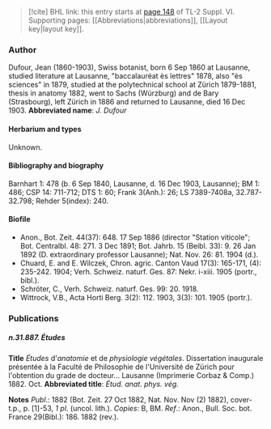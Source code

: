 > [!cite] BHL link: this entry starts at [page 148](https://www.biodiversitylibrary.org/page/33260136) of TL-2 Suppl. VI.
> Supporting pages: [[Abbreviations|abbreviations]], [[Layout key|layout key]].

### Author

Dufour, Jean (1860-1903), Swiss botanist, born 6 Sep 1860 at Lausanne, studied literature at Lausanne, "baccalauréat ès lettres" 1878, also "ès sciences" in 1879, studied at the polytechnical school at Zürich 1879-1881, thesis in anatomy 1882, went to Sachs (Würzburg) and de Bary (Strasbourg), left Zürich in 1886 and returned to Lausanne, died 16 Dec 1903. 
**Abbreviated name**: *J. Dufour*

#### Herbarium and types

Unknown.

#### Bibliography and biography

Barnhart 1: 478 (b. 6 Sep 1840, Lausanne, d. 16 Dec 1903, Lausanne); BM 1: 486; CSP 14: 711-712; DTS 1: 60; Frank 3(Anh.): 26; LS 7389-7408a, 32.787-32.798; Rehder 5(index): 240.

#### Biofile

- Anon., Bot. Zeit. 44(37): 648. 17 Sep 1886 (director "Station viticole"; Bot. Centralbl. 48: 271. 3 Dec 1891; Bot. Jahrb. 15 (Beibl. 33): 9. 26 Jan 1892 (D. extraordinary professor Lausanne); Nat. Nov. 26: 81. 1904 (d.).
- Chuard, E. and E. Wilczek, Chron. agric. Canton Vaud 17(3): 165-171, (4): 235-242. 1904; Verh. Schweiz. naturf. Ges. 87: Nekr. i-xiii. 1905 (portr., bibl.).
- Schröter, C., Verh. Schweiz. naturf. Ges. 99: 20. 1918.
- Wittrock, V.B., Acta Horti Berg. 3(2): 112. 1903, 3(3): 101. 1905 (portr.).

### Publications

##### n.31.887. Études

**Title**
*Études* d'*anatomie* et de *physiologie végétales*. Dissertation inaugurale présentée à la Faculté de Philosophie de l'Université de Zürich pour l'obtention du grade de docteur... Lausanne (Imprimerie Corbaz & Comp.) 1882. Oct.
**Abbreviated title**: *Étud. anat. phys. vég.*

**Notes**
*Publ*.: 1882 (Bot. Zeit. 27 Oct 1882, Nat. Nov. Nov (2) 1882), cover-t.p., p. \[1\]-53, *1 pl*. (uncol. lith.). *Copies*: B, BM.
*Ref*.: Anon., Bull. Soc. bot. France 29(Bibl.): 186. 1882 (rev.).

